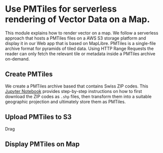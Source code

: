 # Use PMTiles for serverless rendering of Vector Data on a Map.
This module explains how to render vector on a map. We follow a serverless approach that hosts a PMTiles files on a AWS S3 storage platform and display it in our Web app that is based on MapLibre. PMTiles is a single-file archive format for pyramids of tiled data. Using HTTP Range Requests the reader can only fetch the relevant tile or metadata inside a PMTiles archive on-demand.

## Create PMTiles
We create a PMTiles archive based that contains Swiss ZIP codes. This [Jupyter Notebook](https://github.com/geawiz/geoviz/blob/tutorial_folders_template/2_PMTiles-map/prepare_vector_tiles.ipynb) provides step-by-step instructions on how to first download the ZIP codes as `.shp` files, then transform them into a suitable geographic projection and ultimately store them as PMTiles.

## Upload PMTiles to S3
Drag

## Display PMTiles on Map
